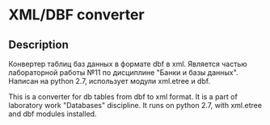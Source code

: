 XML/DBF converter
=================

Description
-----------
Конвертер таблиц баз данных в формате dbf в xml. 
Является частью лабораторной работы №11 по дисциплине
"Банки и базы данных".
Написан на python 2.7, использует модули xml.etree и dbf.

This is a converter for db tables from dbf to xml format.
It is a part of laboratory work "Databases" discipline.
It runs on python 2.7, with xml.etree and dbf modules installed.
